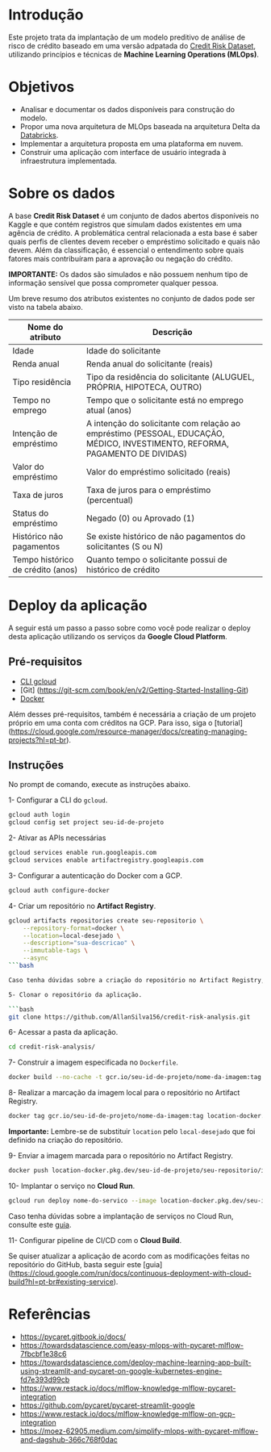 # Introdução

Este projeto trata da implantação de um modelo preditivo de análise de risco de crédito baseado em uma versão adpatada do [Credit Risk Dataset](https://www.kaggle.com/datasets/laotse/credit-risk-dataset), utilizando princípios e técnicas de **Machine Learning Operations (MLOps)**.

# Objetivos
* Analisar e documentar os dados disponíveis para construção do modelo.
* Propor uma nova arquitetura de MLOps baseada na arquitetura Delta da [Databricks](https://www.databricks.com/blog/2020/11/20/delta-vs-lambda-why-simplicity-trumps-complexity-for-data-pipelines.html).
* Implementar a arquitetura proposta em uma plataforma em nuvem.
* Construir uma aplicação com interface de usuário integrada à infraestrutura implementada.

# Sobre os dados

A base **Credit Risk Dataset** é um conjunto de dados abertos disponíveis no Kaggle e que contém registros que simulam dados existentes em uma agência de crédito. A problemática central relacionada a esta base é saber quais perfis de clientes devem receber o empréstimo solicitado e quais não devem. Além da classificação, é essencial o entendimento sobre quais fatores mais contribuíram para a aprovação ou negação do crédito.

**IMPORTANTE:** Os dados são simulados e não possuem nenhum tipo de informação sensível que possa comprometer qualquer pessoa.

Um breve resumo dos atributos existentes no conjunto de dados pode ser visto na tabela abaixo.

| Nome do atributo      | Descrição               |
|-----------------------|-------------------------|
| Idade                 | Idade do solicitante    |
| Renda anual           | Renda anual do solicitante (reais) |
| Tipo residência | Tipo da residência do solicitante (ALUGUEL, PRÓPRIA, HIPOTECA, OUTRO)            |
| Tempo no emprego     | Tempo que o solicitante está no emprego atual (anos) |
| Intenção de empréstimo          | A intenção do solicitante com relação ao empréstimo (PESSOAL, EDUCAÇÃO, MÉDICO, INVESTIMENTO, REFORMA, PAGAMENTO DE DIVIDAS)  |
| Valor do empréstimo             | Valor do empréstimo solicitado (reais)     |
| Taxa de juros        | Taxa de juros para o empréstimo (percentual)          |
| Status do empréstimo           | Negado (0) ou Aprovado (1)    |
| Histórico não pagamentos | Se existe histórico de não pagamentos do solicitantes (S ou N)   |
| Tempo histórico de crédito (anos) | Quanto tempo o solicitante possui de histórico de crédito |

# Deploy da aplicação

A seguir está um passo a passo sobre como você pode realizar o deploy desta aplicação utilizando os serviços da **Google Cloud Platform**.

## Pré-requisitos
* [CLI gcloud](https://cloud.google.com/sdk/docs/install?hl=pt-br)
* [Git] (https://git-scm.com/book/en/v2/Getting-Started-Installing-Git)
* [Docker](https://docs.docker.com/engine/install/)

Além desses pré-requisitos, também é necessária a criação de um projeto próprio em uma conta com créditos na GCP. Para isso, siga o [tutorial] (https://cloud.google.com/resource-manager/docs/creating-managing-projects?hl=pt-br).

## Instruções

No prompt de comando, execute as instruções abaixo.

1- Configurar a CLI do `gcloud`.

```bash
gcloud auth login
gcloud config set project seu-id-de-projeto
```

2- Ativar as APIs necessárias

```bash
gcloud services enable run.googleapis.com
gcloud services enable artifactregistry.googleapis.com
```

3- Configurar a autenticação do Docker com a GCP.

```bash
gcloud auth configure-docker
```

4- Criar um repositório no **Artifact Registry**.

```bash
gcloud artifacts repositories create seu-repositorio \
    --repository-format=docker \
    --location=local-desejado \
    --description="sua-descricao" \
    --immutable-tags \
    --async
```bash

Caso tenha dúvidas sobre a criação do repositório no Artifact Registry, consulte este [guia](https://cloud.google.com/artifact-registry/docs/repositories/create-repos?hl=pt-br#gcloud).

5- Clonar o repositório da aplicação.

```bash
git clone https://github.com/AllanSilva156/credit-risk-analysis.git
```

6- Acessar a pasta da aplicação.

```bash
cd credit-risk-analysis/
```

7- Construir a imagem especificada no `Dockerfile`.

```bash
docker build --no-cache -t gcr.io/seu-id-de-projeto/nome-da-imagem:tag .
```

8- Realizar a marcação da imagem local para o repositório no Artifact Registry.

```bash
docker tag gcr.io/seu-id-de-projeto/nome-da-imagem:tag location-docker.pkg.dev/seu-id-de-projeto/seu-repositorio/imagem:tag
```

**Importante:** Lembre-se de substituir `location` pelo `local-desejado` que foi definido na criação do repositório.

9- Enviar a imagem marcada para o repositório no Artifact Registry. 

```bash
docker push location-docker.pkg.dev/seu-id-de-projeto/seu-repositorio/imagem:tag
```

10- Implantar o serviço no **Cloud Run**.

```bash
gcloud run deploy nome-do-servico --image location-docker.pkg.dev/seu-id-de-projeto/seu-repositorio/imagem:tag --platform managed --region regiao-desejada --allow-unauthenticated
```

Caso tenha dúvidas sobre a implantação de serviços no Cloud Run, consulte este [guia](https://cloud.google.com/run/docs/deploying?hl=pt-br#command-line).

11- Configurar pipeline de CI/CD com o **Cloud Build**.

Se quiser atualizar a aplicação de acordo com as modificações feitas no repositório do GitHub, basta seguir este [guia] (https://cloud.google.com/run/docs/continuous-deployment-with-cloud-build?hl=pt-br#existing-service).

# Referências
* https://pycaret.gitbook.io/docs/
* https://towardsdatascience.com/easy-mlops-with-pycaret-mlflow-7fbcbf1e38c6
* https://towardsdatascience.com/deploy-machine-learning-app-built-using-streamlit-and-pycaret-on-google-kubernetes-engine-fd7e393d99cb
* https://www.restack.io/docs/mlflow-knowledge-mlflow-pycaret-integration
* https://github.com/pycaret/pycaret-streamlit-google
* https://www.restack.io/docs/mlflow-knowledge-mlflow-on-gcp-integration
* https://moez-62905.medium.com/simplify-mlops-with-pycaret-mlflow-and-dagshub-366c768f0dac